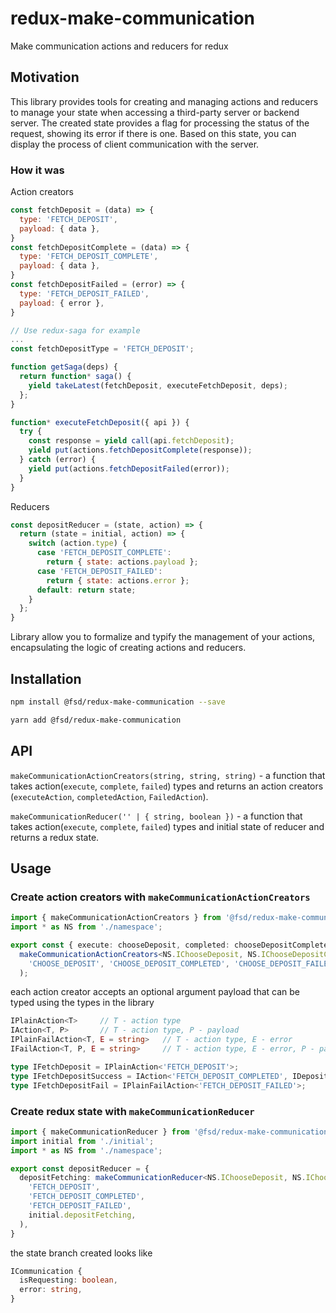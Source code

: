 # redux-make-communication
Make communication actions and reducers for redux

## Motivation
This library provides tools for creating and managing actions and reducers to manage your state when accessing a third-party server or backend server. The created state provides a flag for processing the status of the request, showing its error if there is one. Based on this state, you can display the process of client communication with the server.
### How it was
Action creators
```javascript
const fetchDeposit = (data) => {
  type: 'FETCH_DEPOSIT',
  payload: { data },
}
const fetchDepositComplete = (data) => {
  type: 'FETCH_DEPOSIT_COMPLETE',
  payload: { data },
}
const fetchDepositFailed = (error) => {
  type: 'FETCH_DEPOSIT_FAILED',
  payload: { error },
}
```
```javascript
// Use redux-saga for example
...
const fetchDepositType = 'FETCH_DEPOSIT';

function getSaga(deps) {
  return function* saga() {
    yield takeLatest(fetchDeposit, executeFetchDeposit, deps);
  };
}

function* executeFetchDeposit({ api }) {
  try {
    const response = yield call(api.fetchDeposit);
    yield put(actions.fetchDepositComplete(response));
  } catch (error) {
    yield put(actions.fetchDepositFailed(error));
  }
}
```
Reducers
```javascript
const depositReducer = (state, action) => {
  return (state = initial, action) => {
    switch (action.type) {
      case 'FETCH_DEPOSIT_COMPLETE':
        return { state: actions.payload };
      case 'FETCH_DEPOSIT_FAILED':
        return { state: actions.error };
      default: return state;
    }
  };
}
```
Library allow you to formalize and typify the management of your actions, encapsulating the logic of creating actions and reducers.
## Installation
```sh
npm install @fsd/redux-make-communication --save
```
```sh
yarn add @fsd/redux-make-communication
```
## API
`makeCommunicationActionCreators(string, string, string)` - a function that takes action(`execute`, `complete`, `failed`) types and returns an action creators (`executeAction`, `completedAction`, `FailedAction`).

`makeCommunicationReducer('' | { string, boolean })` - a function that takes action(`execute`, `complete`, `failed`) types and initial state of reducer and returns a redux state.
## Usage
### Create action creators with `makeCommunicationActionCreators`
```typescript
import { makeCommunicationActionCreators } from '@fsd/redux-make-communication';
import * as NS from './namespace';

export const { execute: chooseDeposit, completed: chooseDepositCompleted, failed: chooseDepositFail } =
  makeCommunicationActionCreators<NS.IChooseDeposit, NS.IChooseDepositCompleted, NS.IChooseDepositFail>(
    'CHOOSE_DEPOSIT', 'CHOOSE_DEPOSIT_COMPLETED', 'CHOOSE_DEPOSIT_FAILED',
  );
```
each action creator accepts an optional argument payload that can be typed using the types in the library
```typescript
IPlainAction<T>     // T - action type
IAction<T, P>       // T - action type, P - payload
IPlainFailAction<T, E = string>   // T - action type, E - error
IFailAction<T, P, E = string>     // T - action type, E - error, P - payload

type IFetchDeposit = IPlainAction<'FETCH_DEPOSIT'>;
type IFetchDepositSuccess = IAction<'FETCH_DEPOSIT_COMPLETED', IDeposit>;
type IFetchDepositFail = IPlainFailAction<'FETCH_DEPOSIT_FAILED'>;
```
### Create redux state with `makeCommunicationReducer`
```typescript
import { makeCommunicationReducer } from '@fsd/redux-make-communication';
import initial from './initial';
import * as NS from './namespace';

export const depositReducer = {
  depositFetching: makeCommunicationReducer<NS.IChooseDeposit, NS.IChooseDepositCompleted, NS.IChooseDepositFail>(
    'FETCH_DEPOSIT',
    'FETCH_DEPOSIT_COMPLETED',
    'FETCH_DEPOSIT_FAILED',
    initial.depositFetching,
  ),
}
```
the state branch created looks like
```typescript
ICommunication {
  isRequesting: boolean,
  error: string,
}
```
